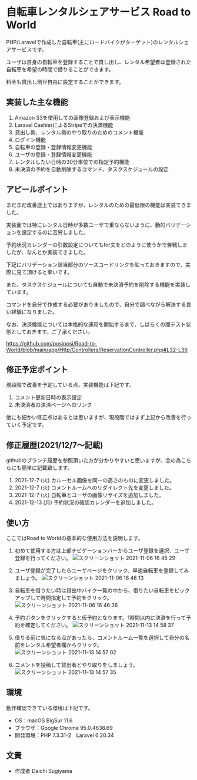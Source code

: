 # 自転車レンタルシェアサービス Road to World

PHP/Laravelで作成した自転車(主にロードバイクがターゲット)のレンタルシェアサービスです。

ユーザは自身の自転車を登録することで貸し出し、レンタル希望者は登録された自転車を希望の時間で借りることができます。

料金も貸出し側が自由に設定することができます。

## 実装した主な機能
1. Amazon S3を使用しての画像登録および表示機能
2. Laravel CashierによるStripeでの決済機能
3. 貸出し側、レンタル側のやり取りのためのコメント機能
4. ログイン機能
5. 自転車の登録・登録情報変更機能
6. ユーザの登録・登録情報変更機能
7. レンタルしたい日時の30分単位での指定予約機能
8. 未決済の予約を自動削除するコマンド、タスクスケジュールの設定


## アピールポイント
まだまだ改善途上ではありますが、レンタルのための最低限の機能は実装できました。

実装面では特にレンタル日時が多数ユーザで重ならないように、動的バリデーションを設定するのに苦労しました。

予約状況カレンダーの引数設定についてもfor文をどのように使うかで苦戦しましたが、なんとか実装できました。

下記にバリデーション該当部分のソースコードリンクを貼っておきますので、実際に見て頂けると幸いです。

また、タスクスケジュールについても自動で未決済予約を削除する機能を実装しています。

コマンドを自分で作成する必要がありましたので、自分で調べながら解決する良い経験になりました。

なお、決済機能については本格的な運用を開始するまで、しばらくの間テスト状態としておきます。ご了承ください。

<https://github.com/posiposi/Road-to-World/blob/main/app/Http/Controllers/ReservationController.php#L32-L36>


## 修正予定ポイント
現段階で改善を予定している点、実装機能は下記です。

1. コメント更新日時の表示設定
2. 未決済者の決済ページへのリンク

他にも細かい修正点はあるとは思いますが、現段階ではまず上記から改善を行っていく予定です。


## 修正履歴(2021/12/7〜記載)
githubのブランチ履歴を参照頂いた方が分かりやすいと思いますが、念の為こちらにも簡単に記載致します。

1. 2021-12-7 (火) カルーセル画像を同一の高さのものに変更しました。
2. 2021-12-7 (火) コメントルームへのリダイレクト先を変更しました。
3. 2021-12-7 (火) 自転車とユーザの画像リサイズを追加しました。
4. 2021-12-13 (月) 予約状況の確認カレンダーを追加しました。


## 使い方

ここではRoad to Worldの基本的な使用方法を説明します。

1. 初めて使用する方は上部ナビゲーションバーからユーザ登録を選択、ユーザ登録を行ってください。
![スクリーンショット 2021-11-06 16 45 29](https://user-images.githubusercontent.com/88781098/140688243-109b2bc9-81ad-462e-9b04-9ec8f37abe83.png)

2. ユーザ登録が完了したらユーザページをクリック、早速自転車を登録してみましょう。
![スクリーンショット 2021-11-06 16 46 13](https://user-images.githubusercontent.com/88781098/140688343-4b1ef96f-a1e9-46cd-8b72-9c8ea5939a7c.png)

3. 自転車を借りたい時は貸出中バイク一覧の中から、借りたい自転車をピックアップして時間指定して予約をクリック。
![スクリーンショット 2021-11-06 16 46 36](https://user-images.githubusercontent.com/88781098/140688408-893e2565-2cf4-405f-8060-6dd004baa554.png)

4. 予約ボタンをクリックすると仮予約となります。1時間以内に決済を行って予約を確定してください。
![スクリーンショット 2021-11-13 14 58 37](https://user-images.githubusercontent.com/88781098/141607796-2c215680-2fab-4f32-bf70-56df6d89604e.png)

5. 借りる前に気になる点があったら、コメントルーム一覧を選択して自分の名前をレンタル希望者欄からクリック。
![スクリーンショット 2021-11-13 14 57 02](https://user-images.githubusercontent.com/88781098/141607733-ac4adeca-af90-4d5c-8964-fa96a7f4b69c.png)

6. コメントを投稿して貸出者とやり取りをしましょう。
![スクリーンショット 2021-11-13 14 57 35](https://user-images.githubusercontent.com/88781098/141607745-aebf1cfc-03e5-467a-a9a8-5805c72c63ba.png)


## 環境

動作確認できている環境は下記です。

* OS：macOS BigSur 11.6
* ブラウザ：Google Chrome 95.0.4638.69
* 開発環境：PHP 7.3.31-2　Laravel 6.20.34

## 文責

* 作成者 Daichi Sugiyama